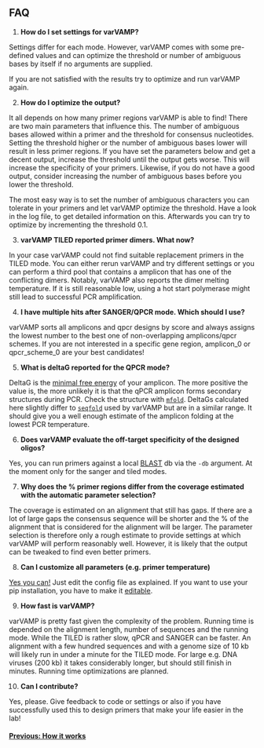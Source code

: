 ## FAQ

1. **How do I set settings for varVAMP?**

Settings differ for each mode. However, varVAMP comes with some pre-defined values and can optimize the threshold or number of ambiguous bases by itself if no arguments are supplied.

If you are not satisfied with the results try to optimize and run varVAMP again.

2. **How do I optimize the output?**

It all depends on how many primer regions varVAMP is able to find! There are two main parameters that influence this. The number of ambiguous bases allowed within a primer and the threshold for consensus nucleotides. Setting the threshold higher or the number of ambiguous bases lower will result in less primer regions. If you have set the parameters below and get a decent output, increase the threshold until the output gets worse. This will increase the specificity of your primers. Likewise, if you do not have a good output, consider increasing the number of ambiguous bases before you lower the threshold.

The most easy way is to set the number of ambiguous characters you can tolerate in your primers and let varVAMP optimize the threshold. Have a look in the log file, to get detailed information on this. Afterwards you can try to optimize by incrementing the threshold 0.1.

3. **varVAMP TILED reported primer dimers. What now?**

In your case varVAMP could not find suitable replacement primers in the TILED mode. You can either rerun varVAMP and try different settings or you can perform a third pool that contains a amplicon that has one of the conflicting dimers. Notably, varVAMP also reports the dimer melting temperature. If it is still reasonable low, using a hot start polymerase might still lead to successful PCR amplification.

4. **I have multiple hits after SANGER/QPCR mode. Which should I use?**

varVAMP sorts all amplicons and qpcr designs by score and always assigns the lowest number to the best one of non-overlapping amplicons/qpcr schemes. If you are not interested in a specific gene region, amplicon_0 or qpcr_scheme_0  are your best candidates!

5. **What is deltaG reported for the QPCR mode?**

DeltaG is the [minimal free energy](https://en.wikipedia.org/wiki/Gibbs_free_energy) of your amplicon. The more positive the value is, the more unlikely it is that the qPCR amplicon forms secondary structures during PCR. Check the structure with [`mfold`](http://www.unafold.org/Dinamelt/applications/two-state-melting-folding.php). DeltaGs calculated here slightly differ to [`seqfold`](https://github.com/Lattice-Automation/seqfold) used by varVAMP but are in a similar range. It should give you a well enough estimate of the amplicon folding at the lowest PCR temperature.

6. **Does varVAMP evaluate the off-target specificity of the designed oligos?**

Yes, you can run primers against a local [BLAST](https://blast.ncbi.nlm.nih.gov/doc/blast-help/downloadblastdata.html#downloadblastdata) db via the `-db` argument. At the moment only for the sanger and tiled modes.

7. **Why does the % primer regions differ from the coverage estimated with the automatic parameter selection?**

The coverage is estimated on an alignment that still has gaps. If there are a lot of large gaps the consensus sequence will be shorter and the % of the alignment that is considered for the alignment will be larger. The parameter selection is therefore only a rough estimate to provide settings at which varVAMP will perform reasonably well. However, it is likely that the output can be tweaked to find even better primers.

8. **Can I customize all parameters (e.g. primer temperature)**

[Yes you can!](./usage.md) Just edit the config file as explained. If you want to use your pip installation, you have to make it [editable](https://setuptools.pypa.io/en/latest/userguide/development_mode.html).

9. **How fast is varVAMP?**

varVAMP is pretty fast given the complexity of the problem. Running time is depended on the alignment length, number of sequences and the running mode. While the TILED is rather slow, qPCR and SANGER can be faster. An alignment with a few hundred sequences and with a genome size of 10 kb will likely run in under a minute for the TILED mode. For large e.g. DNA viruses (200 kb) it takes considerably longer, but should still finish in minutes. Running time optimizations are planned.

10. **Can I contribute?**

Yes, please. Give feedback to code or settings or also if you have successfully used this to design primers that make your life easier in the lab!



#### [Previous: How it works](./how_varvamp_works.md)
